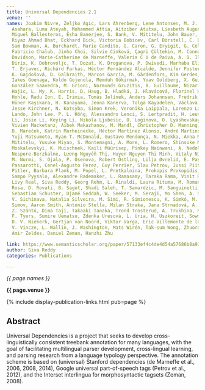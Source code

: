 ```yaml
---
title: Universal Dependencies 2.1
venue: ''
names: Joakim Nivre, Zeljko Agic, Lars Ahrenberg, Lene Antonsen, M. J. Aranzabe, Masayuki
  Asahara, Luma Ateyah, Mohammed Attia, Aitziber Atutxa, Liesbeth Augustinus, E. Badmaeva,
  Miguel Ballesteros, Esha Banerjee, S. Bank, V. Mititelu, John Bauer, K. Bengoetxea,
  Riyaz Ahmad Bhat, Eckhard Bick, Victoria Bobicev, Carl Börstell, C. Bosco, G. Bouma,
  Sam Bowman, A. Burchardt, Marie Candito, G. Caron, G. Eryigit, G. Celano, S. Çetin,
  Fabricio Chalub, Jinho Choi, Silvie Cinková, Çagri Çöltekin, M. Connor, Elizabeth
  Davidson, Marie-Catherine de Marneffe, Valeria C V de Paiva, A. D. Ilarraza, Peter
  Dirix, K. Dobrovoljc, T. Dozat, K. Droganova, P. Dwivedi, Marhaba Eli, A. Elkahky,
  T. Erjavec, Richárd Farkas, Héctor Fernández Alcalde, Jennifer Foster, Cláudia Freitas,
  K. Gajdošová, D. Galbraith, Marcos García, M. Gärdenfors, Kim Gerdes, Filip Ginter,
  Iakes Goenaga, Koldo Gojenola, Memduh Gökirmak, Yoav Goldberg, X. Guinovart, Berta
  González Saavedra, M. Grioni, Normunds Gruzitis, B. Guillaume, Nizar Habash, Jan
  Hajic, L. My, K. Harris, D. Haug, B. Hladká, J. Hlavácová, Florinel Hociung, P.
  Hohle, Radu Ion, E. Irimia, Tomás Jelínek, Anders Johannsen, Fredrik Jørgensen,
  Hüner Kaşıkara, H. Kanayama, Jenna Kanerva, Tolga Kayadelen, Václava Kettnerová,
  Jesse Kirchner, N. Kotsyba, Simon Krek, Veronika Laippala, Lorenzo Lambertino, T.
  Lando, John Lee, P. L. Hồng, Alessandro Lenci, S. Lertpradit, H. Leung, Cheuk Ying
  Li, Josie Li, Keying Li, Nikola Ljubesic, O. Loginova, O. Lyashevskaya, Teresa Lynn,
  Vivien Macketanz, Aibek Makazhanov, M. Mandl, Christopher D. Manning, Catalina Maranduc,
  D. Mareček, Katrin Marheinecke, Héctor Martínez Alonso, André Martins, J. Masek,
  Yuji Matsumoto, Ryan T. McDonald, Gustavo Mendonça, N. Miekka, Anna Missilä, Cătălina
  Mititelu, Yusuke Miyao, S. Montemagni, A. More, L. Romero, Shinsuke Mori, Bohdan
  Moskalevskyi, K. Muischnek, Kaili Müürisep, Pinkey Nainwani, A. Nedoluzhko, Gunta
  Nespore-Berzkalne, Lương Nguyễn Thị, Huyen Nguyen Thi Minh, Vitaly Nikolaev, Hanna
  M. Nurmi, S. Ojala, P. Osenova, Robert Östling, Lilja Øvrelid, E. Pascual, Marco
  Passarotti, Cenel-Augusto Perez, Guy Perrier, Slav Petrov, Jussi Piitulainen, Emily
  Pitler, Barbara Plank, M. Popel, L. Pretkalnina, Prokopis Prokopidis, Tiina Puolakainen,
  Sampo Pyysalo, Alexandre Rademaker, L. Ramasamy, Taraka Rama, Vinit Ravishankar,
  Livy Real, Siva Reddy, Georg Rehm, L. Rinaldi, Laura Rituma, M. Romanenko, Rudolf
  Rosa, D. Rovati, B. Sagot, Shadi Saleh, T. Samardzic, M. Sanguinetti, Baiba Saulite,
  Sebastian Schuster, Djamé Seddah, W. Seeker, M. Seraji, Mo Shen, A. Shimada, Dmitry
  V. Sichinava, Natalia Silveira, M. Simi, R. Simionescu, K. Simkó, M. Šimková, K.
  Simov, Aaron Smith, Antonio Stella, Milan Straka, Jana Strnadová, A. Suhr, U. Sulubacak,
  Z. Szántó, Dima Taji, Takaaki Tanaka, Trond Trosterud, A. Trukhina, Reut Tsarfaty,
  F. Tyers, Sumire Uematsu, Zdenka Uresová, L. Uria, H. Uszkoreit, Sowmya Vajjala,
  D. V. Niekerk, Gertjan van Noord, Viktor Varga, Eric Villemonte de la Clergerie,
  V. Vincze, L. Wallin, J. Washington, Mats Wirén, Tak-sum Wong, Zhuoran Yu, Z. Žabokrtský,
  Amir Zeldes, Daniel Zeman, Hanzhi Zhu

link: https://www.semanticscholar.org/paper/57133ef4c4de4d54a57686b8a914b06e4ff4aab5
author: Siva Reddy
categories: Publications

---
```


*{{ page.names }}*

**{{ page.venue }}**

{% include display-publication-links.html pub=page %}

## Abstract

Universal Dependencies is a project that seeks to develop cross-linguistically consistent treebank annotation for many languages, with the goal of facilitating multilingual parser development, cross-lingual learning, and parsing research from a language typology perspective. The annotation scheme is based on (universal) Stanford dependencies (de Marneffe et al., 2006, 2008, 2014), Google universal part-of-speech tags (Petrov et al., 2012), and the Interset interlingua for morphosyntactic tagsets (Zeman, 2008).